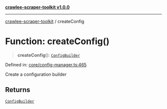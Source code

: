 [**crawlee-scraper-toolkit v1.0.0**](../README.md)

***

[crawlee-scraper-toolkit](../globals.md) / createConfig

# Function: createConfig()

> **createConfig**(): [`ConfigBuilder`](../-internal-/classes/ConfigBuilder.md)

Defined in: [core/config-manager.ts:465](https://github.com/devalexanderdaza/crawlee-scraper-toolkit/blob/main/src/core/config-manager.ts#L465)

Create a configuration builder

## Returns

[`ConfigBuilder`](../-internal-/classes/ConfigBuilder.md)
